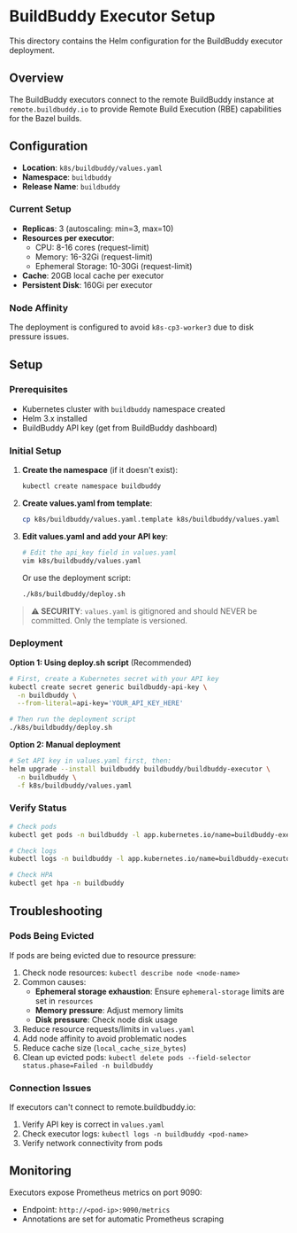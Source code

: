 # BuildBuddy Executor Setup

This directory contains the Helm configuration for the BuildBuddy executor deployment.

## Overview

The BuildBuddy executors connect to the remote BuildBuddy instance at `remote.buildbuddy.io` to provide Remote Build Execution (RBE) capabilities for the Bazel builds.

## Configuration

- **Location**: `k8s/buildbuddy/values.yaml`
- **Namespace**: `buildbuddy`
- **Release Name**: `buildbuddy`

### Current Setup

- **Replicas**: 3 (autoscaling: min=3, max=10)
- **Resources per executor**:
  - CPU: 8-16 cores (request-limit)
  - Memory: 16-32Gi (request-limit)
  - Ephemeral Storage: 10-30Gi (request-limit)
- **Cache**: 20GB local cache per executor
- **Persistent Disk**: 160Gi per executor

### Node Affinity

The deployment is configured to avoid `k8s-cp3-worker3` due to disk pressure issues.

## Setup

### Prerequisites

- Kubernetes cluster with `buildbuddy` namespace created
- Helm 3.x installed
- BuildBuddy API key (get from BuildBuddy dashboard)

### Initial Setup

1. **Create the namespace** (if it doesn't exist):
   ```bash
   kubectl create namespace buildbuddy
   ```

2. **Create values.yaml from template**:
   ```bash
   cp k8s/buildbuddy/values.yaml.template k8s/buildbuddy/values.yaml
   ```

3. **Edit values.yaml and add your API key**:
   ```bash
   # Edit the api_key field in values.yaml
   vim k8s/buildbuddy/values.yaml
   ```

   Or use the deployment script:
   ```bash
   ./k8s/buildbuddy/deploy.sh
   ```

> **⚠️ SECURITY**: `values.yaml` is gitignored and should NEVER be committed. Only the template is versioned.

### Deployment

**Option 1: Using deploy.sh script** (Recommended)
```bash
# First, create a Kubernetes secret with your API key
kubectl create secret generic buildbuddy-api-key \
  -n buildbuddy \
  --from-literal=api-key='YOUR_API_KEY_HERE'

# Then run the deployment script
./k8s/buildbuddy/deploy.sh
```

**Option 2: Manual deployment**
```bash
# Set API key in values.yaml first, then:
helm upgrade --install buildbuddy buildbuddy/buildbuddy-executor \
  -n buildbuddy \
  -f k8s/buildbuddy/values.yaml
```

### Verify Status

```bash
# Check pods
kubectl get pods -n buildbuddy -l app.kubernetes.io/name=buildbuddy-executor

# Check logs
kubectl logs -n buildbuddy -l app.kubernetes.io/name=buildbuddy-executor --tail=50

# Check HPA
kubectl get hpa -n buildbuddy
```

## Troubleshooting

### Pods Being Evicted

If pods are being evicted due to resource pressure:
1. Check node resources: `kubectl describe node <node-name>`
2. Common causes:
   - **Ephemeral storage exhaustion**: Ensure `ephemeral-storage` limits are set in `resources`
   - **Memory pressure**: Adjust memory limits
   - **Disk pressure**: Check node disk usage
3. Reduce resource requests/limits in `values.yaml`
4. Add node affinity to avoid problematic nodes
5. Reduce cache size (`local_cache_size_bytes`)
6. Clean up evicted pods: `kubectl delete pods --field-selector status.phase=Failed -n buildbuddy`

### Connection Issues

If executors can't connect to remote.buildbuddy.io:
1. Verify API key is correct in `values.yaml`
2. Check executor logs: `kubectl logs -n buildbuddy <pod-name>`
3. Verify network connectivity from pods

## Monitoring

Executors expose Prometheus metrics on port 9090:
- Endpoint: `http://<pod-ip>:9090/metrics`
- Annotations are set for automatic Prometheus scraping
